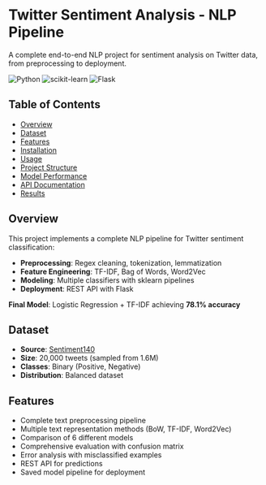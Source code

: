 # Twitter Sentiment Analysis - NLP Pipeline

A complete end-to-end NLP project for sentiment analysis on Twitter data, from preprocessing to deployment.

![Python](https://img.shields.io/badge/python-3.8+-blue.svg)
![scikit-learn](https://img.shields.io/badge/scikit--learn-1.3+-orange.svg)
![Flask](https://img.shields.io/badge/flask-2.0+-green.svg)

##  Table of Contents
- [Overview](#overview)
- [Dataset](#dataset)
- [Features](#features)
- [Installation](#installation)
- [Usage](#usage)
- [Project Structure](#project-structure)
- [Model Performance](#model-performance)
- [API Documentation](#api-documentation)
- [Results](#results)

## Overview

This project implements a complete NLP pipeline for Twitter sentiment classification:
- **Preprocessing**: Regex cleaning, tokenization, lemmatization
- **Feature Engineering**: TF-IDF, Bag of Words, Word2Vec
- **Modeling**: Multiple classifiers with sklearn pipelines
- **Deployment**: REST API with Flask

**Final Model**: Logistic Regression + TF-IDF achieving **78.1% accuracy**

## Dataset

- **Source**: [Sentiment140](http://help.sentiment140.com/for-students/)
- **Size**: 20,000 tweets (sampled from 1.6M)
- **Classes**: Binary (Positive, Negative)
- **Distribution**: Balanced dataset

## Features

-  Complete text preprocessing pipeline
-  Multiple text representation methods (BoW, TF-IDF, Word2Vec)
-  Comparison of 6 different models
-  Comprehensive evaluation with confusion matrix
-  Error analysis with misclassified examples
-  REST API for predictions
-  Saved model pipeline for deployment
